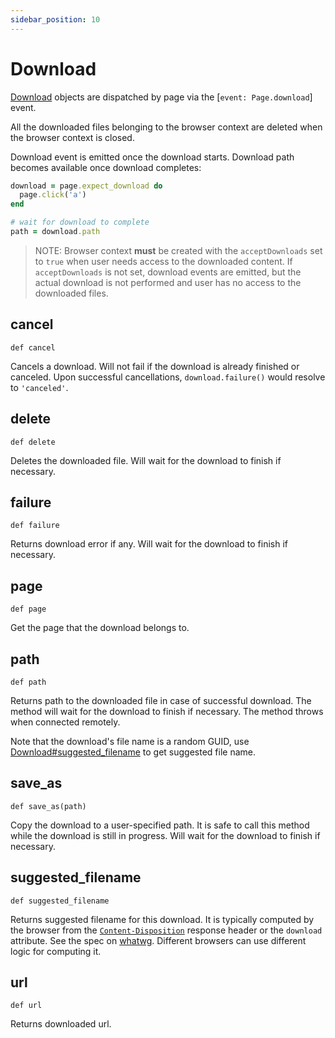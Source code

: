 ```yaml
---
sidebar_position: 10
---
```


# Download

[Download](./download) objects are dispatched by page via the [`event: Page.download`] event.

All the downloaded files belonging to the browser context are deleted when the browser context is closed.

Download event is emitted once the download starts. Download path becomes available once download completes:

```ruby
download = page.expect_download do
  page.click('a')
end

# wait for download to complete
path = download.path
```

> NOTE: Browser context **must** be created with the `acceptDownloads` set to `true` when user needs access to the
downloaded content. If `acceptDownloads` is not set, download events are emitted, but the actual download is not
performed and user has no access to the downloaded files.

## cancel

```
def cancel
```

Cancels a download. Will not fail if the download is already finished or canceled. Upon successful cancellations,
`download.failure()` would resolve to `'canceled'`.

## delete

```
def delete
```

Deletes the downloaded file. Will wait for the download to finish if necessary.

## failure

```
def failure
```

Returns download error if any. Will wait for the download to finish if necessary.

## page

```
def page
```

Get the page that the download belongs to.

## path

```
def path
```

Returns path to the downloaded file in case of successful download. The method will wait for the download to finish if
necessary. The method throws when connected remotely.

Note that the download's file name is a random GUID, use [Download#suggested_filename](./download#suggested_filename) to get suggested file
name.

## save_as

```
def save_as(path)
```

Copy the download to a user-specified path. It is safe to call this method while the download is still in progress. Will
wait for the download to finish if necessary.

## suggested_filename

```
def suggested_filename
```

Returns suggested filename for this download. It is typically computed by the browser from the
[`Content-Disposition`](https://developer.mozilla.org/en-US/docs/Web/HTTP/Headers/Content-Disposition) response header
or the `download` attribute. See the spec on [whatwg](https://html.spec.whatwg.org/#downloading-resources). Different
browsers can use different logic for computing it.

## url

```
def url
```

Returns downloaded url.

